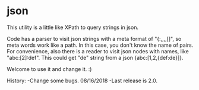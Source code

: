 # json

This utility is a little like XPath to query strings in json.

Code has a parser to visit json strings with a meta format of "{:,,,,[]", so meta words work like a path. In this case, you don't know the name of pairs.
For convenience, also there is a reader to visit json nodes with names, like "abc:[2]:def". This could get "de" string from a json {abc:[1,2,{def:de}]}.

Welcome to use it and change it. :)

History: 
-Change some bugs. 08/16/2018
-Last release is 2.0.
